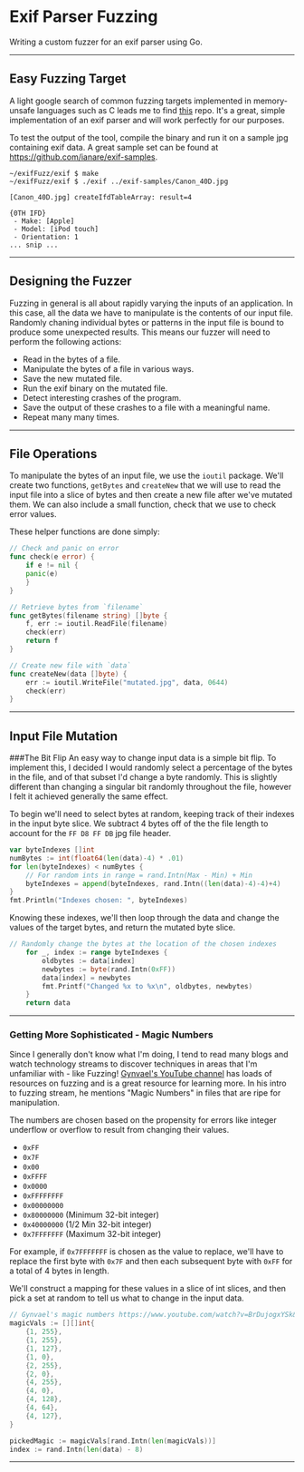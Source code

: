 # Exif Parser Fuzzing
Writing a custom fuzzer for an exif parser using Go.

---

## Easy Fuzzing Target
A light google search of common fuzzing targets implemented in memory-unsafe languages such as C leads me to find [this](https://github.com/mkttanabe/exif/) repo. It's a great, simple implementation of an exif parser and will work perfectly for our purposes.

To test the output of the tool, compile the binary and run it on a sample jpg containing exif data. A great sample set can be found at https://github.com/ianare/exif-samples.

```
~/exifFuzz/exif $ make
~/exifFuzz/exif $ ./exif ../exif-samples/Canon_40D.jpg

[Canon_40D.jpg] createIfdTableArray: result=4

{0TH IFD}
 - Make: [Apple]
 - Model: [iPod touch]
 - Orientation: 1
... snip ...
```
---

## Designing the Fuzzer
Fuzzing in general is all about rapidly varying the inputs of an application. In this case, all the data we have to manipulate is the contents of our input file. Randomly chaning individual bytes or patterns in the input file is bound to produce some unexpected results. This means our fuzzer will need to perform the following actions:
- Read in the bytes of a file.
- Manipulate the bytes of a file in various ways.
- Save the new mutated file.
- Run the exif binary on the mutated file.
- Detect interesting crashes of the program.
- Save the output of these crashes to a file with a meaningful name.
- Repeat many many times.
---

## File Operations
To manipulate the bytes of an input file, we use the `ioutil` package. We'll create two functions, `getBytes` and `createNew` that we will use to read the input file into a slice of bytes and then create a new file after we've mutated them. We can also include a small function, check that we use to check error values.

These helper functions are done simply:
```go
// Check and panic on error
func check(e error) {
    if e != nil {
    panic(e)
    }
}

// Retrieve bytes from `filename`
func getBytes(filename string) []byte {
    f, err := ioutil.ReadFile(filename)
    check(err)
    return f
}

// Create new file with `data`
func createNew(data []byte) {
    err := ioutil.WriteFile("mutated.jpg", data, 0644)
    check(err)
}
```
---

## Input File Mutation

###The Bit Flip
An easy way to change input data is a simple bit flip. To implement this, I decided I would randomly select a percentage of the bytes in the file, and of that subset I'd change a byte randomly. This is slightly different than changing a singular bit randomly throughout the file, however I felt it achieved generally the same effect.

To begin we'll need to select bytes at random, keeping track of their indexes in the input byte slice. We subtract 4 bytes off of the the file length to account for the `FF D8 FF DB` jpg file header.

```go
var byteIndexes []int
numBytes := int(float64(len(data)-4) * .01)
for len(byteIndexes) < numBytes {
    // For random ints in range = rand.Intn(Max - Min) + Min
    byteIndexes = append(byteIndexes, rand.Intn((len(data)-4)-4)+4)
}
fmt.Println("Indexes chosen: ", byteIndexes)
```

Knowing these indexes, we'll then loop through the data and change the values of the target bytes, and return the mutated byte slice.

```go
// Randomly change the bytes at the location of the chosen indexes
    for _, index := range byteIndexes {
        oldbytes := data[index]
        newbytes := byte(rand.Intn(0xFF))
        data[index] = newbytes
        fmt.Printf("Changed %x to %x\n", oldbytes, newbytes)
    }
    return data
```
---

### Getting More Sophisticated - Magic Numbers
Since I generally don't know what I'm doing, I tend to read many blogs and watch technology streams to discover techniques in areas that I'm unfamiliar with - like Fuzzing! [Gynvael's YouTube channel](https://twitter.com/gynvael) has loads of resources on fuzzing and is a great resource for learning more. In his intro to fuzzing stream, he mentions "Magic Numbers" in files that are ripe for manipulation.

The numbers are chosen based on the propensity for errors like integer underflow or overflow to result from changing their values.
- `0xFF`
- `0x7F`
- `0x00`
- `0xFFFF`
- `0x0000`
- `0xFFFFFFFF`
- `0x00000000`
- `0x80000000` (Minimum 32-bit integer)
- `0x40000000` (1/2 Min 32-bit integer)
- `0x7FFFFFFF` (Maximum 32-bit integer)

For example, if `0x7FFFFFFF` is chosen as the value to replace, we'll have to replace the first byte with `0x7F` and then each subsequent byte with `0xFF` for a total of 4 bytes in length.

We'll construct a mapping for these values in a slice of int slices, and then pick a set at random to tell us what to change in the input data.
```go
// Gynvael's magic numbers https://www.youtube.com/watch?v=BrDujogxYSk&
magicVals := [][]int{
    {1, 255},
    {1, 255},
    {1, 127},
    {1, 0},
    {2, 255},
    {2, 0},
    {4, 255},
    {4, 0},
    {4, 128},
    {4, 64},
    {4, 127},
}

pickedMagic := magicVals[rand.Intn(len(magicVals))]
index := rand.Intn(len(data) - 8)
```
---



